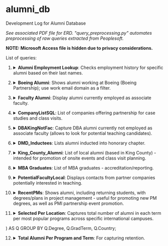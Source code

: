 # alumni_db
Development Log for Alumni Database 

*See associated PDF file for ERD.
"query_preprocessing.py" automates preprocessing of raw queries extracted from Peoplesoft.*

**NOTE: Microsoft Access file is hidden due to privacy considerations.**

List of queries:

1. <details><summary> <b>Alumni Employment Lookup</b>: Checks employment history for specific alumni based on their last names.</summary>

   ```sql
   SELECT Alumni_Employment.StudentID, Alumni_Term_Prog.LastName+' '+Alumni_Term_Prog.FirstName AS [Full Name], Alumni_Term_Prog.GradTerm, Alumni_Employment.Company, Alumni_Employment.Position, Alumni_Employment.LinkedIn
   FROM Alumni_Employment INNER JOIN Alumni_Term_Prog ON Alumni_Employment.StudentID = Alumni_Term_Prog.StudentID
   WHERE (((Alumni_Term_Prog.LastName)=[Enter last name: ]));

</details>

2. <details><summary><b>Boeing Alumni</b>: Shows alumni working at Boeing (Boeing Partnership); use work email domain as a filter.</summary>

    ```sql
   SELECT Alumni_Contact.StudentID, Alumni_Term_Prog.GradTerm, Alumni_Term_Prog.LastName, Alumni_Term_Prog.FirstName, Alumni_Term_Prog.Degree, Alumni_Term_Prog.Plan, Alumni_Term_Prog.[Continuing?], Alumni_Contact.[Personal Email]
   FROM Alumni_Term_Prog INNER JOIN Alumni_Contact ON Alumni_Term_Prog.StudentID = Alumni_Contact.StudentID
   WHERE (((Alumni_Contact.[Personal Email]) Alike '%boeing%'));

</details>

3. <details><summary><b>Faculty Alumni</b>: Display alumni currently employed as associate faculty.</summary>

    ```sql
   SELECT Alumni_Term_Prog.StudentID, Alumni_Term_Prog.GradTerm, Alumni_Term_Prog.LastName, Alumni_Term_Prog.FirstName, Alumni_Term_Prog.Degree AS [Grad Degree], Alumni_Term_Prog.[IsFaculty]
   FROM Alumni_Term_Prog
   WHERE (((Alumni_Term_Prog.[IsFaculty])=Yes));

</details>

4. <details><summary><b>CompanyListSQL</b>: List of companies offering partnership for case studies and class visits.</summary>

    ```sql
   SELECT DISTINCT L.Company
   FROM Company_List AS L INNER JOIN Company_Contacts AS C ON L.Company = C.Company;

</details>

5. <details><summary><b>DBAKingNotFac</b>: Capture DBA alumni currently not employed as associate faculty (allows to look for potential teaching candidates).</summary>

    ```sql
    SELECT Alumni_Term_Prog.StudentID, Alumni_Term_Prog.LastName, Alumni_Term_Prog.FirstName, Alumni_Term_Prog.Degree, Alumni_Contact.[Personal Email], Alumni_Contact.City, Alumni_Contact.State
    FROM Alumni_Term_Prog INNER JOIN Alumni_Contact ON Alumni_Term_Prog.StudentID = Alumni_Contact.StudentID
    WHERE (
            (Alumni_Contact.Zipcode ALIKE '980%' AND Alumni_Contact.Zipcode <> '98000') 
            OR Alumni_Contact.Zipcode ALIKE '981%' 
            OR (Alumni_Contact.Zipcode ALIKE '982%' AND Alumni_Contact.Zipcode NOT ALIKE '9829%')
        )
    AND Alumni_Term_Prog.Degree = 'DBA' 
    AND Alumni_Term_Prog.[CityU Faculty?] = False;

</details>

6. <details><summary><b>DMD_Inductees</b>: Lists alumni inducted into honorary chapter.</summary>

    ```sql
   SELECT Q.StudentID, Q.GradTerm, Q.LastName, Q.FirstName, Q.Degree, Nz(Q.PartnerEmail, C.[Personal Email]) AS [Personal Email], Q.Partner
   FROM Unioned_DMDs AS Q LEFT JOIN Alumni_Contact AS C ON Q.StudentID = C.StudentID;

</details>

7. <details><summary><b>King_County_Alumni</b>: List of local alumni (based in King County) - intended for promotion of onsite events and class visit planning. </summary>

    ```sql
   SELECT Alumni_Term_Prog.StudentID, Alumni_Term_Prog.LastName, Alumni_Term_Prog.FirstName, Alumni_Term_Prog.Degree, Alumni_Contact.[Personal Email], Alumni_Contact.City, Alumni_Contact.State
   FROM Alumni_Term_Prog INNER JOIN Alumni_Contact ON Alumni_Term_Prog.StudentID = Alumni_Contact.StudentID
   WHERE Alumni_Contact.Zipcode Alike '980%' AND Alumni_Contact.Zipcode <> '98000' OR Alumni_Contact.Zipcode Alike '981%' OR Alumni_Contact.Zipcode Alike '982%' AND Alumni_Contact.Zipcode Not Alike '9829%';

</details>

8. <details><summary><b>MBA Graduates</b>: List of MBA graduates - accreditation/reporting. </summary>

      ```sql
      SELECT StudentID, GradTerm, LastName, FirstName, Degree, Plan
      FROM Alumni_Term_Prog
      WHERE Degree="MBA"
      ORDER BY GradTerm DESC; 

</details>

9. <details><summary><b>PotentialFacultyLocal</b>: Displays contacts from partner companies potentially interested in teaching. </summary>

     ```sql
    SELECT [Full Name], Company, Email, LinkedIn, [Highest Credentials]
    FROM Company_Contacts
    WHERE Local = True AND [Interested in Teaching] = True;

</details>

10. <details><summary><b>RecentPMs</b>: Shows alumni, including returning students, with degrees/plans in project management - useful for promoting new PM degrees, as well as PMI partnership event promotion.</summary>
    
    ```sql
    SELECT Alumni_Term_Prog.StudentID, Alumni_Term_Prog.GradTerm, Alumni_Term_Prog.LastName, Alumni_Term_Prog.FirstName, Alumni_Term_Prog.Degree, Alumni_Term_Prog.Plan, Alumni_Term_Prog.[Continuing?], Alumni_Secondary_Degree.Degree AS [Secondary Degree], Alumni_Secondary_Degree.Plan AS [Secondary Plan], Alumni_Secondary_Degree.GradTerm AS [Secondary Grad Term], 
    Alumni_Continuing.Degree AS [Continuing Degree], Alumni_Continuing.Plan AS [Continuing Plan]
    FROM (Alumni_Term_Prog LEFT JOIN Alumni_Secondary_Degree ON Alumni_Term_Prog.StudentID = Alumni_Secondary_Degree.StudentID) LEFT JOIN Alumni_Continuing ON Alumni_Term_Prog.StudentID = Alumni_Continuing.StudentID
    WHERE Alumni_Term_Prog.Degree IN ("BSPM", "MSPM") OR Alumni_Term_Prog.Degree IN ("BSPM", "MSPM")
    ORDER BY Alumni_Term_Prog.GradTerm DESC;

</details>

11. <details><summary><b>Selected Per Location</b>: Captures total number of alumni in each term per most popular programs across specific international campuses.</summary>

       ```sql
      SELECT Q.Degree, Q.GradTerm, Q.Country, Count(*) AS [Total Alumni]
      FROM (SELECT Alumni_Term_Prog.Degree, Alumni_Term_Prog.GradTerm, "US" AS Country
       FROM Alumni_Term_Prog
       WHERE Alumni_Term_Prog.Degree IN ("BAM", "BSBA", "MBA")
   
       UNION ALL
       
       SELECT Alumni_Partner.Degree, Alumni_Partner.GradTerm, Alumni_Partner.Country
       FROM Alumni_Partner
       WHERE Alumni_Partner.Degree IN ("BAM", "BSBA", "MBA")
       AND Alumni_Partner.Country NOT IN ("Canada", "China", "Vietnam")
   )  AS Q
   GROUP BY Q.Degree, Q.GradTerm, Q.Country;
   
   </details>

12. <details><summary><b>Total Alumni Per Program and Term</b>: For capturing retention.</summary>

    ```sql
    SELECT Alumni_Term_Prog.Degree, Alumni_Term_Prog.GradTerm, Count(*) AS [Total Alumni]
    FROM Alumni_Term_Prog
    GROUP BY Alumni_Term_Prog.Degree, Alumni_Term_Prog.GradTerm;

</details>


